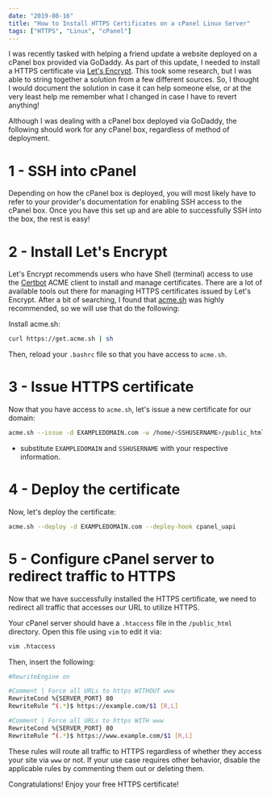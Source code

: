 ```yaml
---
date: "2019-08-16"
title: "How to Install HTTPS Certificates on a cPanel Linux Server"
tags: ["HTTPS", "Linux", "cPanel"]
---
```


I was recently tasked with helping a friend update a website deployed on a cPanel box provided via GoDaddy. As part of this update, I needed to install a HTTPS certificate via [Let's Encrypt](https://letsencrypt.org/). This took some research, but I was able to string together a solution from a few different sources. So, I thought I would document the solution in case it can help someone else, or at the very least help me remember what I changed in case I have to revert anything!

Although I was dealing with a cPanel box deployed via GoDaddy, the following should work for any cPanel box, regardless of method of deployment.

# 1 - SSH into cPanel

Depending on how the cPanel box is deployed, you will most likely have to refer to your provider's documentation for enabling SSH access to the cPanel box. Once you have this set up and are able to successfully SSH into the box, the rest is easy!

# 2 - Install Let's Encrypt

Let's Encrypt recommends users who have Shell (terminal) access to use the [Certbot](https://certbot.eff.org/) ACME client to install and manage certificates. There are a lot of available tools out there for managing HTTPS certificates issued by Let's Encrypt. After a bit of searching, I found that [acme.sh](https://github.com/Neilpang/acme.sh) was highly recommended, so we will use that do the following:

Install acme.sh:

```bash
curl https://get.acme.sh | sh
```

Then, reload your `.bashrc` file so that you have access to `acme.sh`.

# 3 - Issue HTTPS certificate

Now that you have access to `acme.sh`, let's issue a new certificate for our domain:

```bash
acme.sh --issue -d EXAMPLEDOMAIN.com -w /home/<SSHUSERNAME>/public_html
```

- substitute `EXAMPLEDOMAIN` and `SSHUSERNAME` with your respective information.

# 4 - Deploy the certificate

Now, let's deploy the certificate:

```bash
acme.sh --deploy -d EXAMPLEDOMAIN.com --deploy-hook cpanel_uapi
```

# 5 - Configure cPanel server to redirect traffic to HTTPS

Now that we have successfully installed the HTTPS certificate, we need to redirect all traffic that accesses our URL to utilize HTTPS.

Your cPanel server should have a `.htaccess` file in the `/public_html` directory. Open this file using `vim` to edit it via:

```bash
vim .htaccess
```

Then, insert the following:

```bash
#RewriteEngine on

#Comment | Force all URLs to https WITHOUT www
RewriteCond %{SERVER_PORT} 80
RewriteRule ^(.*)$ https://example.com/$1 [R,L]

#Comment | Force all URLs to https WITH www
RewriteCond %{SERVER_PORT} 80
RewriteRule ^(.*)$ https://www.example.com/$1 [R,L]
```

These rules will route all traffic to HTTPS regardless of whether they access your site via `www` or not. If your use case requires other behavior, disable the applicable rules by commenting them out or deleting them.

Congratulations! Enjoy your free HTTPS certificate!
